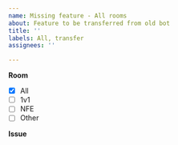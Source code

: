 ```yaml
---
name: Missing feature - All rooms
about: Feature to be transferred from old bot
title: ''
labels: All, transfer
assignees: ''

---
```


__Room__
- [x] All
- [ ] 1v1
- [ ] NFE
- [ ] Other

__Issue__
